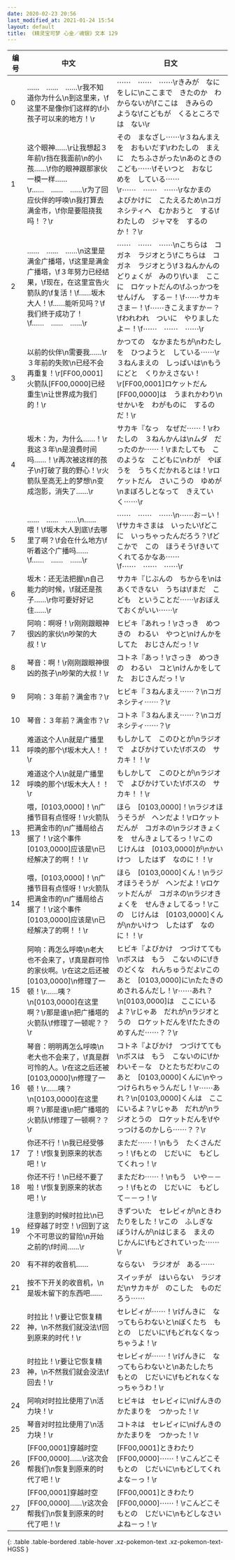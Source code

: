 ```yaml
---
date: 2020-02-23 20:56
last_modified_at: 2021-01-24 15:54
layout: default
title: 《精灵宝可梦 心金／魂银》文本 129
---
```

| 编号 | 中文 | 日文 |
| ---- | ---- | ---- |
| 0 | ……　……　……\r我不知道你为什么\n到这里来，\f这里不是像你们这样的\f小孩子可以来的地方！\r | ⋯⋯　⋯⋯　⋯⋯\rきみが　なにをしに\nここまで　きたのか　わからないが\fここは　きみらの　ような\fこどもが　くるところでは　ない\r |
| 1 | 这个眼神……\r让我想起３年前\r挡在我面前\n的小孩……\f你的眼神跟那家伙一模一样……\r……　……　……\r为了回应伙伴的呼唤\n我打算去满金市，\f你是要阻挠我吗！？\r | その　まなざし⋯⋯\r３ねんまえを　おもいだす\rわたしの　まえに　たちふさがった\nあのときの　こども⋯⋯\fそいつと　おなじ　めを　している⋯⋯\r⋯⋯　⋯⋯　⋯⋯\rなかまの　よびかけに　こたえるため\nコガネシティへ　むかおうと　する\fわたしの　ジャマを　するのか！？\r |
| 2 | ……　……　……\n这里是满金广播塔，\f这里是满金广播塔，\f３年努力已经结果，\f现在，在这里宣告火箭队的\f复活！\f……坂木大人！\f……能听见吗？\f我们终于成功了！\f……　……　……\r | ⋯⋯　⋯⋯　⋯⋯\nこちらは　コガネ　ラジオとう\fこちらは　コガネ　ラジオとう\f３ねんかんの　どりょくが　みのり\fいま　ここに　ロケットだんの\fふっかつを　せんげん　する－！\f⋯⋯サカキさま－！\f⋯⋯きこえますか－？\fわれわれ　ついに　やりましたよ－！\f⋯⋯　⋯⋯　⋯⋯\r |
| 3 | 以前的伙伴\n需要我……\r３年前的失败\n已经不会再重复！\r[FF00,0001]火箭队[FF00,0000]已经重生\n让世界成为我们的！\r | かつての　なかまたちが\nわたしを　ひつようと　している⋯⋯\r３ねんまえの　しっぱいは\nもう　にどと　くりかえさない！\r[FF00,0001]ロケットだん[FF00,0000]は　うまれかわり\nせかいを　わがものに　するのだ！\r |
| 4 | 坂木：为，为什么……！\r我这３年\n是浪费时间吗……！\r再次被这样的孩子\n打破了我的野心！\r火箭队至高无上的梦想\n变成泡影，消失了……\r | サカキ『なっ　なぜだ⋯⋯！\rわたしの　３ねんかんは\nムダ　だったのか⋯⋯！\rまたしても　このような　こどもに\nわが　やぼうを　うちくだかれるとは！\rロケットだん　さいこうの　ゆめが\nまぼろしとなって　きえていく⋯⋯\r |
| 5 | ……　……　……\n……喂！\f坂木大人到底\f去哪里了啊？\f会在什么地方\f听着这个广播吗……\f……　……　……\r | ⋯⋯　⋯⋯　⋯⋯\n⋯⋯お－い！\fサカキさまは　いったい\fどこに　いっちゃったんだろう？\fどこかで　この　ほうそう\fきいてくれてるかなあ⋯⋯\f⋯⋯　⋯⋯　⋯⋯\r |
| 6 | 坂木：还无法把握\n自己能力的时候，\f就还是孩子……\r你可要好好记住……\r | サカキ『じぶんの　ちからを\nはあくできない　うちは\fまだ　こども　ということだ⋯⋯\rおぼえておくがいい⋯⋯\r |
| 7 | 阿响：啊呀！\r刚刚跟眼神很凶的家伙\n吵架的大叔！\r | ヒビキ『あれっ！\rさっき　めつきの　わるい　やつと\nけんかをしてた　おじさんだっ！\r |
| 8 | 琴音：啊！\r刚刚跟眼神很凶的孩子\n吵架的大叔！\r | コトネ『あっ！\rさっき　めつきの　わるい　コと\nけんかをしてた　おじさんだっ！\r |
| 9 | 阿响：３年前？满金市？\r | ヒビキ『３ねんまえ⋯⋯？\nコガネシティ⋯⋯？\r |
| 10 | 琴音：３年前？满金市？\r | コトネ『３ねんまえ⋯⋯？\nコガネシティ⋯⋯？\r |
| 11 | 难道这个人\n就是广播里呼唤的那个\f坂木大人！！\r | もしかして　このひとが\nラジオで　よびかけていた\fボスの　サカキ！！\r |
| 12 | 难道这个人\n就是广播里呼唤的那个\f坂木大人！！\r | もしかして　このひとが\nラジオで　よびかけていた\fボスの　サカキ！！\r |
| 13 | 喂，[0103,0000]！\n广播节目有点怪呀！\r火箭队把满金市的\n广播局给占据了！\r这个事件[0103,0000]应该是\n已经解决了的啊！！\r | ほら　[0103,0000]！\nラジオほうそうが　ヘンだよ！\rロケットだんが　コガネの\nラジオきょくを　せんきょしてるっ！\rこの　じけんは　[0103,0000]が\nかいけつ　したはず　なのに！！\r |
| 14 | 喂，[0103,0000]！\n广播节目有点怪呀！\r火箭队把满金市的\n广播局给占据了！\r这个事件[0103,0000]应该是\n已经解决了的啊！！\r | ほら　[0103,0000]くん！\nラジオほうそうが　ヘンだよ！\rロケットだんが　コガネの\nラジオきょくを　せんきょしてるっ！\rこの　じけんは　[0103,0000]くんが\nかいけつ　したはず　なのに！！\r |
| 15 | 阿响：再怎么呼唤\n老大也不会来了，\f真是群可怜的家伙啊。\r在这之后还被[0103,0000]\n修理了一顿！\r……咦？\n[0103,0000]在这里啊？\r那是谁\n把广播塔的火箭队\f修理了一顿呢？？\r | ヒビキ『よびかけ　つづけてても\nボスは　もう　こないのに\fきのどくな　れんちゅうだよ\rこのあと　[0103,0000]に\nたたきのめされるんだし！\r⋯⋯あれ？\n[0103,0000]は　ここにいるよ？\rじゃあ　だれが\nラジオとうの　ロケットだんを\fたたきのめすんだ⋯⋯？？\r |
| 16 | 琴音：明明再怎么呼唤\n老大也不会来了，\f真是群可怜的人。\r在这之后还被[0103,0000]\n修理了一顿！\r……咦？\n[0103,0000]在这里啊？\r那是谁\n把广播塔的火箭队\f修理了一顿啊？？\r | コトネ『よびかけ　つづけてても\nボスは　もう　こないのに\fかわいそ－な　ひとたちだわ\rこのあと　[0103,0000]くんに\nやっつけられちゃうんだし！\r⋯⋯あれ？\n[0103,0000]くんは　ここにいるよ？\rじゃあ　だれが\nラジオとうの　ロケットだんを\fやっつけるのかしら⋯⋯？？\r |
| 17 | 你还不行！\n我已经受够了！\f恢复到原来的状态吧！\r | まただ⋯⋯！\nもう　たくさんだっ！\fもとの　じだいに　もどしてくれっ！\r |
| 18 | 你还不行！\n已经不要了啦！\f恢复到原来的状态吧！\r | まただわ⋯⋯！\nもう　いや－－っ！\fもとの　じだいに　もどして－－っ！\r |
| 19 | 注意到的时候时拉比\n已经穿越了时空！\r回到了这个不可思议的冒险\n开始之前的\f时间……\r | きずついた　セレビィが\nときわたりをした！\rこの　ふしぎな　ぼうけんが\nはじまる　まえの　じかんに\fもどされていった⋯⋯\r |
| 20 | 有不祥的收音机…… | ならない　ラジオが　ある⋯⋯ |
| 21 | 按不下开关的收音机，\n是坂木留下的东西吧…… | スイッチが　はいらない　ラジオだ\nサカキが　のこした　ものだろう⋯⋯ |
| 22 | 时拉比！\r要让它恢复精神，\n不然我们就没法\f回到原来的时代！\r | セレビィが⋯⋯！\rげんきに　なってもらわないと\nぼくたち　もとの　じだいに\fもどれなくなっちゃうよ！\r |
| 23 | 时拉比！\r要让它恢复精神，\n不然我们就会没法\f回去！\r | セレビィが⋯⋯！\rげんきに　なってもらわないと\nあたしたち　もとの　じだいに\fもどれなくなっちゃうわ！\r |
| 24 | 阿响对时拉比使用了\n活力块！\r | ヒビキは　セレビィに\nげんきのかたまりを　つかった！\r |
| 25 | 琴音对时拉比使用了\n活力块！\r | コトネは　セレビィに\nげんきのかたまりを　つかった！\r |
| 26 | [FF00,0001]穿越时空[FF00,0000]……\r这次会帮我们\n恢复到原来的时代了吧！\r | [FF00,0001]ときわたり[FF00,0000]⋯⋯！\rこんどこそ　もとの　じだいに\nもどしてくれよな－っ！\r |
| 27 | [FF00,0001]穿越时空[FF00,0000]……\r这次会帮我们\n恢复到原来的时代了吧！\r | [FF00,0001]ときわたり[FF00,0000]⋯⋯！\rこんどこそ　もとの　じだいに\nもどしなさいよね－っ！\r |
{: .table .table-bordered .table-hover .xz-pokemon-text .xz-pokemon-text-HGSS }